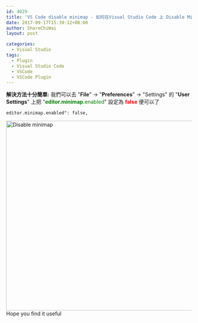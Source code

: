 ```yaml
---
id: 4029
title: 'VS Code disable minimap - 如何在Visual Studio Code 上 Disable Minimap 這個 extension'
date: 2017-09-17T15:39:12+08:00
author: ShareChiWai
layout: post

categories:
  - Visual Studio
tags:
  - Plugin
  - Visual Studio Code
  - VSCode
  - VSCode Plugin
---
```


**解決方法十分簡單:**
我們可以去 "**File**" -> "**Preferences**" -> "Settings"
的 "**User Settings**" 上把 "<span style="color: #008000;"><strong>editor.minimap.</strong>enabled</span>" 設定為 <span style="color: #ff0000;"><strong>false</strong></span> 便可以了

```
editor.minimap.enabled": false,
```

[<img class="alignnone size-large wp-image-4031" src="https://i2.wp.com/blog.sharechiwai.com/wp-content/uploads/2017/09/disable-minimap.gif?resize=625%2C515" alt="Disable minimap" width="625" height="515" sizes="(max-width: 625px) 100vw, 625px" data-recalc-dims="1" />](https://i2.wp.com/blog.sharechiwai.com/wp-content/uploads/2017/09/disable-minimap.gif)
Hope you find it useful
